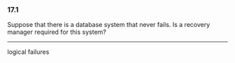 ### 17.1

Suppose that there is a database system that never fails. Is a recovery manager required for this system?

---

logical failures